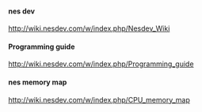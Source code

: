 #### nes dev
http://wiki.nesdev.com/w/index.php/Nesdev_Wiki
#### Programming guide
http://wiki.nesdev.com/w/index.php/Programming_guide
#### nes memory map
http://wiki.nesdev.com/w/index.php/CPU_memory_map
